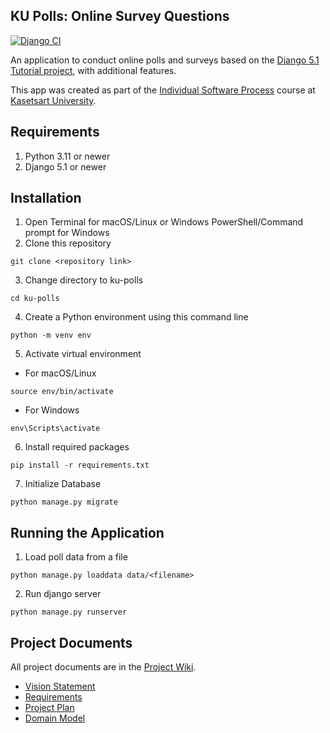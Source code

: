 ## KU Polls: Online Survey Questions 

[![Django CI](https://github.com/PeanutPK/ku-polls/actions/workflows/django.yml/badge.svg)](https://github.com/PeanutPK/ku-polls/actions/workflows/django.yml)

An application to conduct online polls and surveys based
on the [Django 5.1 Tutorial project](https://docs.djangoproject.com/en/5.1/intro/tutorial01/), with
additional features.

This app was created as part of the [Individual Software Process](
https://cpske.github.io/ISP) course at [Kasetsart University](https://www.ku.ac.th).

## Requirements

1. Python 3.11 or newer
2. Django 5.1 or newer

## Installation

1. Open Terminal for macOS/Linux or Windows PowerShell/Command prompt for Windows
2. Clone this repository
```commandline
git clone <repository link>
```
3. Change directory to ku-polls
```commandline
cd ku-polls
```
4. Create a Python environment using this command line
```commandline
python -m venv env
```
5. Activate virtual environment

  - For macOS/Linux
```commandline
source env/bin/activate
```
  - For Windows
```commandline
env\Scripts\activate
```
6. Install required packages
```commandline
pip install -r requirements.txt
```
7. Initialize Database
```commandline
python manage.py migrate
```

## Running the Application

1. Load poll data from a file
```commandline
python manage.py loaddata data/<filename>
```
2. Run django server
```commandline
python manage.py runserver
```

## Project Documents

All project documents are in the [Project Wiki](../../wiki/Home).

- [Vision Statement](../../wiki/Vision%20and%20Scope)
- [Requirements](../../wiki/Requirements)
- [Project Plan](../../wiki/Project%20Plan)
- [Domain Model](../../wiki/Domain%20Model)
